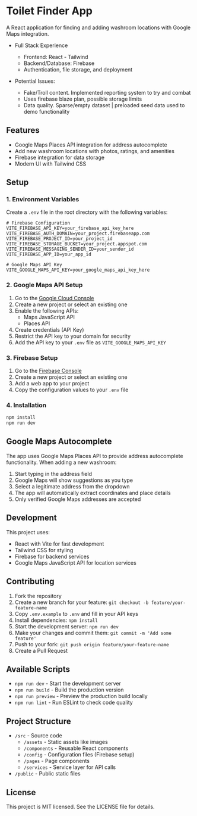 # Toilet Finder App

A React application for finding and adding washroom locations with Google Maps integration.

- Full Stack Experience
   - Frontend: React - Tailwind
   - Backend/Database: Firebase
   - Authentication, file storage, and deployment

- Potential Issues:
   - Fake/Troll content. Implemented reporting system to try and combat 
   - Uses firebase blaze plan, possible storage limits
   - Data quality. Sparse/empty dataset | preloaded seed data used to demo functionality

## Features

- Google Maps Places API integration for address autocomplete
- Add new washroom locations with photos, ratings, and amenities
- Firebase integration for data storage
- Modern UI with Tailwind CSS

## Setup

### 1. Environment Variables

Create a `.env` file in the root directory with the following variables:

```env
# Firebase Configuration
VITE_FIREBASE_API_KEY=your_firebase_api_key_here
VITE_FIREBASE_AUTH_DOMAIN=your_project.firebaseapp.com
VITE_FIREBASE_PROJECT_ID=your_project_id
VITE_FIREBASE_STORAGE_BUCKET=your_project.appspot.com
VITE_FIREBASE_MESSAGING_SENDER_ID=your_sender_id
VITE_FIREBASE_APP_ID=your_app_id

# Google Maps API Key
VITE_GOOGLE_MAPS_API_KEY=your_google_maps_api_key_here
```

### 2. Google Maps API Setup

1. Go to the [Google Cloud Console](https://console.cloud.google.com/)
2. Create a new project or select an existing one
3. Enable the following APIs:
   - Maps JavaScript API
   - Places API
4. Create credentials (API Key)
5. Restrict the API key to your domain for security
6. Add the API key to your `.env` file as `VITE_GOOGLE_MAPS_API_KEY`

### 3. Firebase Setup

1. Go to the [Firebase Console](https://console.firebase.google.com/)
2. Create a new project or select an existing one
3. Add a web app to your project
4. Copy the configuration values to your `.env` file

### 4. Installation

```bash
npm install
npm run dev
```

## Google Maps Autocomplete

The app uses Google Maps Places API to provide address autocomplete functionality. When adding a new washroom:

1. Start typing in the address field
2. Google Maps will show suggestions as you type
3. Select a legitimate address from the dropdown
4. The app will automatically extract coordinates and place details
5. Only verified Google Maps addresses are accepted

## Development

This project uses:
- React with Vite for fast development
- Tailwind CSS for styling
- Firebase for backend services
- Google Maps JavaScript API for location services

## Contributing

1. Fork the repository
2. Create a new branch for your feature: `git checkout -b feature/your-feature-name`
3. Copy `.env.example` to `.env` and fill in your API keys
4. Install dependencies: `npm install`
5. Start the development server: `npm run dev`
6. Make your changes and commit them: `git commit -m 'Add some feature'`
7. Push to your fork: `git push origin feature/your-feature-name`
8. Create a Pull Request

## Available Scripts

- `npm run dev` - Start the development server
- `npm run build` - Build the production version
- `npm run preview` - Preview the production build locally
- `npm run lint` - Run ESLint to check code quality

## Project Structure

- `/src` - Source code
  - `/assets` - Static assets like images
  - `/components` - Reusable React components
  - `/config` - Configuration files (Firebase setup)
  - `/pages` - Page components
  - `/services` - Service layer for API calls
- `/public` - Public static files

## License

This project is MIT licensed. See the LICENSE file for details.